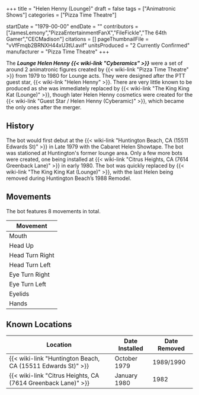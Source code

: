 +++
title = "Helen Henny (Lounge)"
draft = false
tags = ["Animatronic Shows"]
categories = ["Pizza Time Theatre"]


startDate = "1979-00-00"
endDate = ""
contributors = ["JamesLemony","PizzaEntertainmentFanX","FileFickle","The 64th Gamer","CECMadison"]
citations = []
pageThumbnailFile = "vVfFmqb2BRNXH44xU3tU.avif"
unitsProduced = "2 Currently Confirmed"
manufacturer = "Pizza Time Theatre"
+++

The ***Lounge*** ***Helen Henny {{< wiki-link "Cyberamics" >}}*** were a set of around 2 animatronic figures created by {{< wiki-link "Pizza Time Theatre" >}} from 1979 to 1980 for Lounge acts. They were designed after the PTT guest star, {{< wiki-link "Helen Henny" >}}. There are very little known to be produced as she was immediately replaced by {{< wiki-link "The King King Kat (Lounge)" >}}, though later Helen Henny cosmetics were created for the {{< wiki-link "Guest Star / Helen Henny (Cyberamic)" >}}, which became the only ones after the merger.

## History

The bot would first debut at the {{< wiki-link "Huntington Beach, CA (15511 Edwards St)" >}} in Late 1979 with the Cabaret Helen Showtape. The bot was stationed at Huntington's former lounge area. Only a few more bots were created, one being installed at {{< wiki-link "Citrus Heights, CA (7614 Greenback Lane)" >}} in early 1980. The bot was quickly replaced by {{< wiki-link "The King King Kat (Lounge)" >}}, with the last Helen being removed during Huntington Beach’s 1988 Remodel.

## Movements

The bot features 8 movements in total.

| Movement        |
|-----------------|
| Mouth           |
| Head Up         |
| Head Turn Right |
| Head Turn Left  |
| Eye Turn Right  |
| Eye Turn Left   |
| Eyelids         |
| Hands           |

## Known Locations

| Location                                                           | Date Installed | Date Removed |
|--------------------------------------------------------------------|----------------|--------------|
| {{< wiki-link "Huntington Beach, CA (15511 Edwards St)" >}}  | October 1979   | 1989/1990    |
| {{< wiki-link "Citrus Heights, CA (7614 Greenback Lane)" >}} | January 1980   | 1982         |